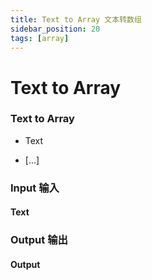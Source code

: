 ```yaml
---
title: Text to Array 文本转数组
sidebar_position: 20
tags: [array]
---
```


# Text to Array

<div className="patch-container">
    <div className="patch processor">
        <h3>Text to Array</h3>
        <ul className="inputs">
            <li>Text</li>
        </ul>
        <ul className="outputs">
            <li> <span>[...]</span></li>
        </ul>
    </div>
</div>


<div className="port-descriptions">
<div className="inputs">

### Input 输入

#### Text

</div>
<div className="outputs">

### Output 输出

#### Output 


</div>
</div>